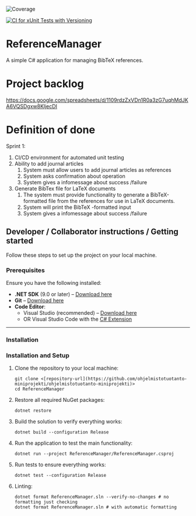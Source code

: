 ![Coverage](https://img.shields.io/badge/coverage-83.15%25-green)

[![CI for xUnit Tests with Versioning](https://github.com/ohjelmistotuotanto-miniprojekti/ohjelmistotuotanto-miniprojekti/actions/workflows/ci.yml/badge.svg)](https://github.com/ohjelmistotuotanto-miniprojekti/ohjelmistotuotanto-miniprojekti/actions/workflows/ci.yml)


# ReferenceManager

A simple C# application for managing BibTeX references.

# Project backlog

https://docs.google.com/spreadsheets/d/1109rdzZxVDn1R0a3zG7uqhMdJKA6VQSDgxw8KljecDI

# Definition of done

Sprint 1:

1. CI/CD environment for automated unit testing
2. Ability to add journal articles
   1. System must allow users to add journal articles as references
   2. System asks confirmation about operation
   3. System gives a infomessage about success /failure
3. Generate BibTex file for LaTeX documents
   1. The system must provide functionality to generate a BibTeX-formatted file from the references for use in LaTeX documents.
   2. System will print the BibTeX -formatted input
   3. System gives a infomessage about success /failure

## Developer / Collaborator instructions / Getting started

Follow these steps to set up the project on your local machine.

### Prerequisites

Ensure you have the following installed:

- **.NET SDK** (9.0 or later) – [Download here](https://dotnet.microsoft.com/en-us/download)
- **Git** – [Download here](https://git-scm.com/)
- **Code Editor**:
  - Visual Studio (recommended) – [Download here](https://visualstudio.microsoft.com/)
  - OR Visual Studio Code with the [C# Extension](https://marketplace.visualstudio.com/items?itemName=ms-dotnettools.csharp)

---

### Installation

### Installation and Setup

1. Clone the repository to your local machine:
   ```
   git clone <[repository-url](https://github.com/ohjelmistotuotanto-miniprojekti/ohjelmistotuotanto-miniprojekti)>
   cd ReferenceManager
   ```
2. Restore all required NuGet packages:
   ```
   dotnet restore
   ```
3. Build the solution to verify everything works:
   ```
   dotnet build --configuration Release
   ```
4. Run the application to test the main functionality:
   ```
   dotnet run --project ReferenceManager/ReferenceManager.csproj
   ```
5. Run tests to ensure everything works:
   ```
   dotnet test --configuration Release
   ```
6. Linting:
   ```
   dotnet format ReferenceManager.sln --verify-no-changes # no formatting just checking
   dotnet format ReferenceManager.sln # with automatic formatting
   ```
